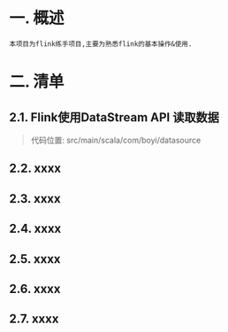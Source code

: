 

# 一. 概述
    本项目为flink练手项目,主要为熟悉flink的基本操作&使用.


# 二. 清单
## 2.1. Flink使用DataStream API 读取数据

> 代码位置: 
src/main/scala/com/boyi/datasource



## 2.2. xxxx

## 2.3. xxxx

## 2.4. xxxx

## 2.5. xxxx

## 2.6. xxxx

## 2.7. xxxx
















